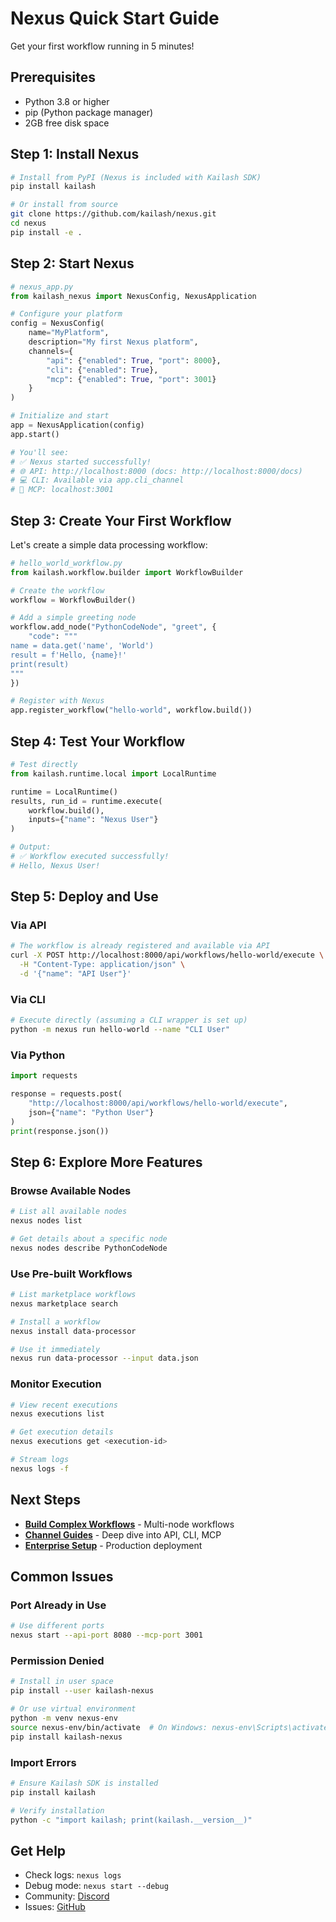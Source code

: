 # Nexus Quick Start Guide

Get your first workflow running in 5 minutes!

## Prerequisites

- Python 3.8 or higher
- pip (Python package manager)
- 2GB free disk space

## Step 1: Install Nexus

```bash
# Install from PyPI (Nexus is included with Kailash SDK)
pip install kailash

# Or install from source
git clone https://github.com/kailash/nexus.git
cd nexus
pip install -e .
```

## Step 2: Start Nexus

```python
# nexus_app.py
from kailash_nexus import NexusConfig, NexusApplication

# Configure your platform
config = NexusConfig(
    name="MyPlatform",
    description="My first Nexus platform",
    channels={
        "api": {"enabled": True, "port": 8000},
        "cli": {"enabled": True},
        "mcp": {"enabled": True, "port": 3001}
    }
)

# Initialize and start
app = NexusApplication(config)
app.start()

# You'll see:
# ✅ Nexus started successfully!
# 🌐 API: http://localhost:8000 (docs: http://localhost:8000/docs)
# 💻 CLI: Available via app.cli_channel
# 🤖 MCP: localhost:3001
```

## Step 3: Create Your First Workflow

Let's create a simple data processing workflow:

```python
# hello_world_workflow.py
from kailash.workflow.builder import WorkflowBuilder

# Create the workflow
workflow = WorkflowBuilder()

# Add a simple greeting node
workflow.add_node("PythonCodeNode", "greet", {
    "code": """
name = data.get('name', 'World')
result = f'Hello, {name}!'
print(result)
"""
})

# Register with Nexus
app.register_workflow("hello-world", workflow.build())
```

## Step 4: Test Your Workflow

```python
# Test directly
from kailash.runtime.local import LocalRuntime

runtime = LocalRuntime()
results, run_id = runtime.execute(
    workflow.build(),
    inputs={"name": "Nexus User"}
)

# Output:
# ✅ Workflow executed successfully!
# Hello, Nexus User!
```

## Step 5: Deploy and Use

### Via API

```bash
# The workflow is already registered and available via API
curl -X POST http://localhost:8000/api/workflows/hello-world/execute \
  -H "Content-Type: application/json" \
  -d '{"name": "API User"}'
```

### Via CLI

```bash
# Execute directly (assuming a CLI wrapper is set up)
python -m nexus run hello-world --name "CLI User"
```

### Via Python

```python
import requests

response = requests.post(
    "http://localhost:8000/api/workflows/hello-world/execute",
    json={"name": "Python User"}
)
print(response.json())
```

## Step 6: Explore More Features

### Browse Available Nodes

```bash
# List all available nodes
nexus nodes list

# Get details about a specific node
nexus nodes describe PythonCodeNode
```

### Use Pre-built Workflows

```bash
# List marketplace workflows
nexus marketplace search

# Install a workflow
nexus install data-processor

# Use it immediately
nexus run data-processor --input data.json
```

### Monitor Execution

```bash
# View recent executions
nexus executions list

# Get execution details
nexus executions get <execution-id>

# Stream logs
nexus logs -f
```

## Next Steps

- **[Build Complex Workflows](../development/workflow-guide.md)** - Multi-node workflows
- **[Channel Guides](../channels/)** - Deep dive into API, CLI, MCP
- **[Enterprise Setup](../enterprise/setup.md)** - Production deployment

## Common Issues

### Port Already in Use

```bash
# Use different ports
nexus start --api-port 8080 --mcp-port 3001
```

### Permission Denied

```bash
# Install in user space
pip install --user kailash-nexus

# Or use virtual environment
python -m venv nexus-env
source nexus-env/bin/activate  # On Windows: nexus-env\Scripts\activate
pip install kailash-nexus
```

### Import Errors

```bash
# Ensure Kailash SDK is installed
pip install kailash

# Verify installation
python -c "import kailash; print(kailash.__version__)"
```

## Get Help

- Check logs: `nexus logs`
- Debug mode: `nexus start --debug`
- Community: [Discord](https://discord.gg/kailash)
- Issues: [GitHub](https://github.com/kailash/nexus/issues)

